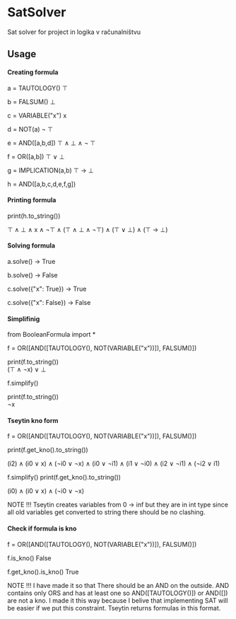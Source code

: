# SatSolver

Sat solver for project in logika v računalništvu

## Usage

#### Creating formula

a = TAUTOLOGY()  ⊤

b = FALSUM()  ⊥

c = VARIABLE("x")  x

d = NOT(a)  ¬ ⊤

e = AND([a,b,d])    ⊤ ∧ ⊥  ∧ ¬ ⊤

f = OR([a,b])   ⊤ ∨ ⊥

g = IMPLICATION(a,b)  ⊤ → ⊥

h = AND([a,b,c,d,e,f,g])

#### Printing formula

print(h.to_string())

⊤ ∧ ⊥ ∧ x ∧ ¬⊤ ∧ (⊤ ∧ ⊥ ∧ ¬⊤) ∧ (⊤ ∨ ⊥) ∧ (⊤ → ⊥)

#### Solving formula

a.solve()  -> True

b.solve() -> False

c.solve({"x": True}) -> True

c.solve({"x": False}) -> False

#### Simplifinig

from BooleanFormula import *

f = OR([AND([TAUTOLOGY(), NOT(VARIABLE("x"))]), FALSUM()])

print(f.to_string())   
(⊤ ∧ ¬x) ∨ ⊥

f.simplify()

print(f.to_string())   
¬x

#### Tseytin kno form

f = OR([AND([TAUTOLOGY(), NOT(VARIABLE("x"))]), FALSUM()])

print(f.get_kno().to_string())

(i2) ∧ (i0 ∨ x) ∧ (¬i0 ∨ ¬x) ∧ (i0 ∨ ¬i1) ∧ (i1 ∨ ¬i0) ∧ (i2 ∨ ¬i1) ∧ (¬i2 ∨ i1)

f.simplify()
print(f.get_kno().to_string())

(i0) ∧ (i0 ∨ x) ∧ (¬i0 ∨ ¬x)

NOTE !!! Tseytin creates variables from 0 -> inf but they are in int type since all old variables
get converted to string there should be no clashing. 

#### Check if formula is kno

f = OR([AND([TAUTOLOGY(), NOT(VARIABLE("x"))]), FALSUM()])

f.is_kno() False

f.get_kno().is_kno() True

NOTE !!!  I have made it so that There should be an AND on the outside. AND contains only ORS and has at least one so
AND([TAUTOLOGY()]) or AND([]) are not a kno. I made it this way because I belive that implementing SAT will be easier if 
we put this constraint. Tseytin returns formulas in this format.